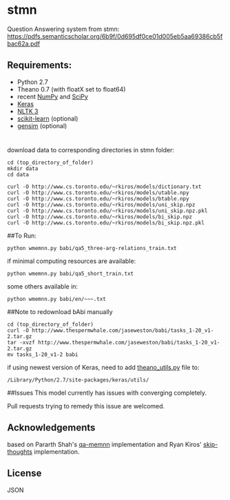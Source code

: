# stmn

Question Answering system from stmn:
https://pdfs.semanticscholar.org/6b9f/0d695df0ce01d005eb5aa69386cb5fbac62a.pdf


## Requirements:
- Python 2.7
- Theano 0.7 (with floatX set to float64)
- recent [NumPy](http://www.numpy.org/) and [SciPy](http://www.scipy.org/)
- [Keras](https://github.com/fchollet/keras) 
- [NLTK 3](http://www.nltk.org/)
- [scikit-learn](http://scikit-learn.org/stable/index.html) (optional)
- [gensim](https://radimrehurek.com/gensim/) (optional)



#
download data to corresponding directories in stmn folder:
```
cd (top_directory_of_folder)
mkdir data
cd data

curl -O http://www.cs.toronto.edu/~rkiros/models/dictionary.txt
curl -O http://www.cs.toronto.edu/~rkiros/models/utable.npy
curl -O http://www.cs.toronto.edu/~rkiros/models/btable.npy
curl -O http://www.cs.toronto.edu/~rkiros/models/uni_skip.npz
curl -O http://www.cs.toronto.edu/~rkiros/models/uni_skip.npz.pkl
curl -O http://www.cs.toronto.edu/~rkiros/models/bi_skip.npz
curl -O http://www.cs.toronto.edu/~rkiros/models/bi_skip.npz.pkl
```

##To Run:
```
python wmemnn.py babi/qa5_three-arg-relations_train.txt
```
if minimal computing resources are available:
```
python wmemnn.py babi/qa5_short_train.txt
```
some others available in:
```
python wmemnn.py babi/en/~~~.txt
```

##Note
to redownload bAbi manually
```
cd (top_directory_of_folder)
curl -O http://www.thespermwhale.com/jaseweston/babi/tasks_1-20_v1-2.tar.gz
tar -xvzf http://www.thespermwhale.com/jaseweston/babi/tasks_1-20_v1-2.tar.gz
mv tasks_1-20_v1-2 babi
```
if using newest version of Keras, need to add [theano_utils.py](https://github.com/marcuniq/keras/blob/3599ac7571f7c735692092f484e3f51d8fcaeb25/keras/utils/theano_utils.py) file to:
```
/Library/Python/2.7/site-packages/keras/utils/
```

##Issues
This model currently has issues with converging completely.

Pull requests trying to remedy this issue are welcomed.


## Acknowledgements
based on Pararth Shah's [qa-memnn](https://github.com/pararthshah/qa-memnn) implementation and Ryan Kiros' [skip-thoughts](https://github.com/ryankiros/skip-thoughts) implementation.


## License

JSON
